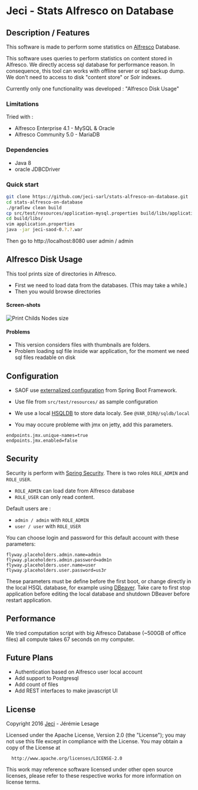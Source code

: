 # Jeci - Stats Alfresco on Database

## Description / Features

This software is made to perform some statistics on [Alfresco](http://alfresco.com) Database.

This software uses queries to perform statistics on content stored in Alfresco. We directly access sql database for performance reason. In consequence, this tool can works with offline server or sql backup dump. We don't need to access to disk "content store" or Solr indexes.

Currently only one functionality was developed : "Alfresco Disk Usage"

### Limitations

Tried with :

*   Alfresco Enterprise 4.1 - MySQL & Oracle
*   Alfresco Community 5.0 - MariaDB

### Dependencies

* Java 8
* oracle JDBCDriver

### Quick start

``` bash
git clone https://github.com/jeci-sarl/stats-alfresco-on-database.git
cd stats-alfresco-on-database
./gradlew clean build
cp src/test/resources/application-mysql.properties build/libs/application.properties
cd build/libs/
vim application.properties
java -jar jeci-saod-0.?.?.war
```

Then go to http://localhost:8080 user admin / admin

## Alfresco Disk Usage

This tool prints size of directories in Alfresco.

* First we need to load data from the databases. (This may take a while.)
* Then you would browse directories

#### Screen-shots

![Print Childs Nodes size](http://jeci.fr/blog/jeci-saod/captures/2016-03-22_print.png)

#### Problems

* This version considers files with thumbnails are folders.
* Problem loading sql file inside war application, for the moment we need sql files readable on disk

## Configuration

*  SAOF use [externalized configuration](https://docs.spring.io/spring-boot/docs/current/reference/html/boot-features-external-config.html) from Spring Boot Framework.

*   Use file from `src/test/resources/` as sample configuration

*   We use a local [HSQLDB](http://hsqldb.org/) to store data localy. See `@VAR_DIR@/sqldb/local`

*   You may occure probleme with jmx on jetty, add this parameters.

``` properties
endpoints.jmx.unique-names=true
endpoints.jmx.enabled=false
```

## Security

Security is perform with [Spring Security](http://projects.spring.io/spring-security/).
There is two roles `ROLE_ADMIN` and `ROLE_USER`.

*   `ROLE_ADMIN` can load date from Alfresco database
*   `ROLE_USER` can only read content.

Default users are :

 *   `admin / admin` with `ROLE_ADMIN`
 *   `user / user` with `ROLE_USER`

You can choose login and password for this default account with these parameters:

```
flyway.placeholders.admin.name=admin
flyway.placeholders.admin.password=adm1n
flyway.placeholders.user.name=user
flyway.placeholders.user.password=us3r
```

These parameters must be define before the first boot, or change directly in the
local HSQL database, for example using [DBeaver](http://dbeaver.jkiss.org/). Take
care to first stop application before editing the local database and shutdown
DBeaver before restart application.


## Performance

We tried computation script with big Alfresco Database (~500GB of office files) all compute takes 67 seconds on my computer.

## Future Plans

* Authentication based on Alfresco user local account
* Add support to Postgresql
* Add count of files
* Add REST interfaces to make javascript UI


## License

   Copyright 2016 [Jeci](http://jeci.fr) - Jérémie Lesage

   Licensed under the Apache License, Version 2.0 (the "License"); you may not use this file except in compliance with the License. You may obtain a copy of the License at

      http://www.apache.org/licenses/LICENSE-2.0

This work may reference software licensed under other open source licenses, please refer to these respective works for more information on license terms.
